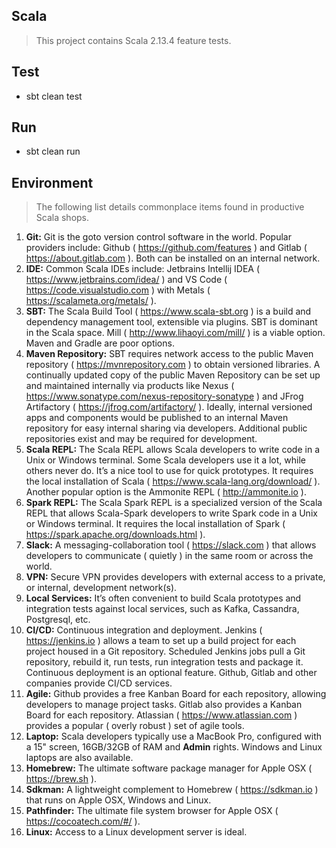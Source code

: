 Scala
-----
>This project contains Scala 2.13.4 feature tests.

Test
----
* sbt clean test

Run
---
* sbt clean run

Environment
-----------
> The following list details commonplace items found in productive Scala shops.

1. **Git:** Git is the goto version control software in the world. Popular providers include: Github ( https://github.com/features )
and Gitlab ( https://about.gitlab.com ). Both can be installed on an internal network.
2. **IDE:** Common Scala IDEs include: Jetbrains Intellij IDEA ( https://www.jetbrains.com/idea/ ) and 
VS Code ( https://code.visualstudio.com ) with Metals ( https://scalameta.org/metals/ ).
3. **SBT:** The Scala Build Tool ( https://www.scala-sbt.org ) is a build and dependency management tool, extensible via plugins.
SBT is dominant in the Scala space. Mill ( http://www.lihaoyi.com/mill/ ) is a viable option. Maven and Gradle are poor options.
4. **Maven Repository:** SBT requires network access to the public Maven repository ( https://mvnrepository.com ) to obtain
versioned libraries. A continually updated copy of the public Maven Repository can be set up and maintained internally via
products like Nexus ( https://www.sonatype.com/nexus-repository-sonatype ) and JFrog Artifactory ( https://jfrog.com/artifactory/ ).
Ideally, internal versioned apps and components would be published to an internal Maven repository for easy internal sharing via
developers. Additional public repositories exist and may be required for development.
5. **Scala REPL:** The Scala REPL allows Scala developers to write code in a Unix or Windows terminal. Some Scala developers
use it a lot, while others never do. It’s a nice tool to use for quick prototypes. It requires the local installation of 
Scala ( https://www.scala-lang.org/download/ ). Another popular option is the Ammonite REPL ( http://ammonite.io ).
6. **Spark REPL:** The Scala Spark REPL is a specialized version of the Scala REPL that allows Scala-Spark developers to write
Spark code in a Unix or Windows terminal. It requires the local installation of Spark ( https://spark.apache.org/downloads.html ).
7. **Slack:** A messaging-collaboration tool ( https://slack.com ) that allows developers to communicate ( quietly ) in the same room
or across the world.
8. **VPN:** Secure VPN provides developers with external access to a private, or internal, development network(s).
9. **Local Services:** It’s often convenient to build Scala prototypes and integration tests against local services, such as Kafka,
Cassandra, Postgresql, etc.
10. **CI/CD:** Continuous integration and deployment. Jenkins ( https://jenkins.io ) allows a team to set up a build project
for each project housed in a Git repository. Scheduled Jenkins jobs pull a Git repository, rebuild it, run tests, run integration
tests and package it. Continuous deployment is an optional feature. Github, Gitlab and other companies provide CI/CD services.
11. **Agile:** Github provides a free Kanban Board for each repository, allowing developers to manage project tasks. Gitlab also
provides a Kanban Board for each repository. Atlassian ( https://www.atlassian.com ) provides a popular ( overly robust ) set of
agile tools.
12. **Laptop:** Scala developers typically use a MacBook Pro, configured with a 15" screen, 16GB/32GB of RAM and **Admin** rights.
Windows and Linux laptops are also available.
13. **Homebrew:** The ultimate software package manager for Apple OSX ( https://brew.sh ).
14. **Sdkman:** A lightweight complement to Homebrew ( https://sdkman.io ) that runs on Apple OSX, Windows and Linux.
15. **Pathfinder:** The ultimate file system browser for Apple OSX ( https://cocoatech.com/#/ ).
16. **Linux:** Access to a Linux development server is ideal.